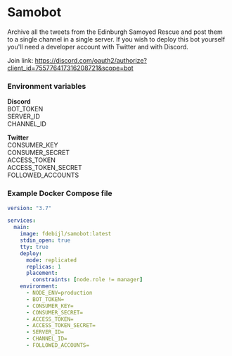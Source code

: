 # Samobot

Archive all the tweets from the Edinburgh Samoyed Rescue and post them to a single channel in a single server.
If you wish to deploy this bot yourself you'll need a developer account with Twitter and with Discord.

Join link: https://discord.com/oauth2/authorize?client_id=755776417316208721&scope=bot

### Environment variables
**Discord**  
BOT_TOKEN  
SERVER_ID  
CHANNEL_ID  

**Twitter**  
CONSUMER_KEY  
CONSUMER_SECRET  
ACCESS_TOKEN  
ACCESS_TOKEN_SECRET  
FOLLOWED_ACCOUNTS  

### Example Docker Compose file
```yaml
version: "3.7"

services: 
  main: 
    image: fdebijl/samobot:latest
    stdin_open: true
    tty: true
    deploy:
      mode: replicated
      replicas: 1
      placement:
        constraints: [node.role != manager]
    environment:
      - NODE_ENV=production
      - BOT_TOKEN=
      - CONSUMER_KEY=
      - CONSUMER_SECRET=
      - ACCESS_TOKEN=
      - ACCESS_TOKEN_SECRET=
      - SERVER_ID=
      - CHANNEL_ID=
      - FOLLOWED_ACCOUNTS=
```
